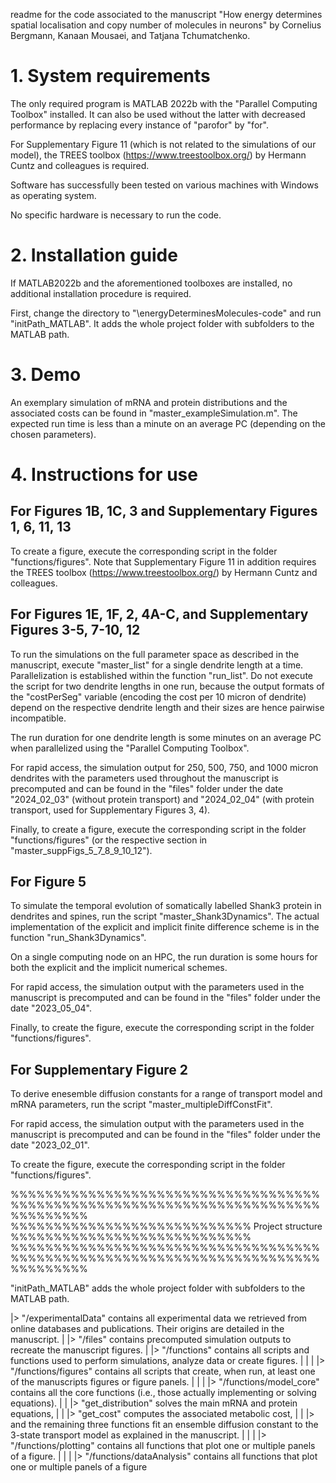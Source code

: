 readme for the code associated to the manuscript 
"How energy determines spatial localisation and copy number of molecules in neurons"
by Cornelius Bergmann, Kanaan Mousaei, and Tatjana Tchumatchenko.

# 1. System requirements 

The only required program is MATLAB 2022b with the "Parallel Computing Toolbox" installed. It can also be used without the latter with decreased performance by replacing every instance of "parofor" by "for".

For Supplementary Figure 11 (which is not related to the simulations of our model), the TREES toolbox (https://www.treestoolbox.org/) by Hermann Cuntz and colleagues is required.

Software has successfully been tested on various machines with Windows as operating system.

No specific hardware is necessary to run the code.

# 2. Installation guide 

If MATLAB2022b and the aforementioned toolboxes are installed, no additional installation procedure is required.

First, change the directory to "\energyDeterminesMolecules-code" and run "initPath_MATLAB". 
It adds the whole project folder with subfolders to the MATLAB path. 

# 3. Demo 

An exemplary simulation of mRNA and protein distributions and the associated costs can be found in "master_exampleSimulation.m". 
The expected run time is less than a minute on an average PC (depending on the chosen parameters).

# 4. Instructions for use

For Figures 1B, 1C, 3 and Supplementary Figures 1, 6, 11, 13
------------------------------------------------------------

To create a figure, execute the corresponding script in the folder "functions/figures". 
Note that Supplementary Figure 11 in addition requires the TREES toolbox (https://www.treestoolbox.org/) by Hermann Cuntz and colleagues.

For Figures 1E, 1F, 2, 4A-C, and Supplementary Figures 3-5, 7-10, 12
--------------------------------------------------------------------

To run the simulations on the full parameter space as described in the manuscript, execute "master_list" for a single dendrite length at a time. Parallelization is established within the function "run_list". 
Do not execute the script for two dendrite lengths in one run, because the output formats of the "costPerSeg" variable (encoding the cost per 10 micron of dendrite) depend on the respective dendrite length and their sizes are hence pairwise incompatible.

The run duration for one dendrite length is some minutes on an average PC when parallelized using the "Parallel Computing Toolbox".

For rapid access, the simulation output for 250, 500, 750, and 1000 micron dendrites with the parameters used throughout the manuscript is precomputed and can be found in the "files" folder under the date "2024_02_03" (without protein transport) and "2024_02_04" (with protein transport, used for Supplementary Figures 3, 4).

Finally, to create a figure, execute the corresponding script in the folder "functions/figures" (or the respective section in "master_suppFigs_5_7_8_9_10_12").

For Figure 5
------------

To simulate the temporal evolution of somatically labelled Shank3 protein in dendrites and spines, run the script "master_Shank3Dynamics". The actual implementation of the explicit and implicit finite difference scheme is in the function "run_Shank3Dynamics".

On a single computing node on an HPC, the run duration is some hours for both the explicit and the implicit numerical schemes.

For rapid access, the simulation output with the parameters used in the manuscript is precomputed and can be found in the "files" folder under the date "2023_05_04".

Finally, to create the figure, execute the corresponding script in the folder "functions/figures". 

For Supplementary Figure 2
--------------------------

To derive enesemble diffusion constants for a range of transport model and mRNA parameters, run the script "master_multipleDiffConstFit". 

For rapid access, the simulation output with the parameters used in the manuscript is precomputed and can be found in the "files" folder under the date "2023_02_01".

To create the figure, execute the corresponding script in the folder "functions/figures". 

%%%%%%%%%%%%%%%%%%%%%%%%%%%%%%%%%%%%%%%%%%%%%%%%%%%%%%%%%%%%%%%%%%%%%%%%%%%%%%%%%
%%%%%%%%%%%%%%%%%%%%%%%%%%%%    Project structure    %%%%%%%%%%%%%%%%%%%%%%%%%%%%
%%%%%%%%%%%%%%%%%%%%%%%%%%%%%%%%%%%%%%%%%%%%%%%%%%%%%%%%%%%%%%%%%%%%%%%%%%%%%%%%%

"initPath_MATLAB" adds the whole project folder with subfolders to the MATLAB path. 

|> "/experimentalData" contains all experimental data we retrieved from online databases and publications. Their origins are detailed in the manuscript.
|
|> "/files" contains precomputed simulation outputs to recreate the manuscript figures.
|
|> "/functions" contains all scripts and functions used to perform simulations, analyze data or create figures.
|  |
|  |> "/functions/figures" contains all scripts that create, when run, at least one of the manuscripts figures or figure panels.
|  |
|  |> "/functions/model_core" contains all the core functions (i.e., those actually implementing or solving equations). 
|  |  |> "get_distribution" solves the main mRNA and protein equations,
|  |  |> "get_cost" computes the associated metabolic cost,
|  |  |> and the remaining three functions fit an ensemble diffusion constant to the 3-state transport model as explained in the manuscript.
|  |
|  |> "/functions/plotting" contains all functions that plot one or multiple panels of a figure.
|  |
|  |> "/functions/dataAnalysis" contains all functions that plot one or multiple panels of a figure











